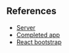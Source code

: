 ## References
- [Server](https://workshops-server.herokuapp.com/)
- [Completed app](https://vw-angular.s3.ap-south-1.amazonaws.com/index.html)
- [React bootstrap](https://react-bootstrap.github.io/)